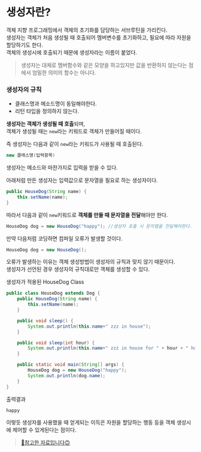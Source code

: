 # 생성자란?
객체 지향 프로그래밍에서 객체의 초기화를 담당하는 서브루틴을 가리킨다.  
생성자는 객체가 처음 생성될 때 호출되어 멤버변수를 초기화하고, 필요에 따라 자원을 할당하기도 한다.  
객체의 생성시에 호출되기 때문에 생성자라는 이름이 붙었다.

> 생성자는 대체로 멤버함수와 같은 모양을 하고있지만 값을 반환하지 않는다는 점에서 엄밀한 의미의 함수는 아니다.

### 생성자의 규칙
* 클래스명과 메소드명이 동일해야한다.
* 리턴 타입을 정의하지 않는다.

**생성자는 객체가 생성될 때 호출**되며,  
객체가 생성될 때는 `new`라는 키워드로 객체가 만들어질 때이다.

즉 생성자는 다음과 같이 `new`라는 키워드가 사용될 때 호출된다.
```java
new 클래스명(입력항목)
```

생성자는 메소드와 마찬가지로 입력을 받을 수 있다.  

아래처럼 만든 생성자는 입력값으로 문자열을 필요로 하는 생성자이다.
```java
public HouseDog(String name) {
    this.setName(name);
}
```

따라서 다음과 같이 `new`키워드로 **객체를 만들 때 문자열을 전달**해야만 한다.
```java
HouseDog dog = new HouseDog("happy"); //생성자 호출 시 문자열을 전달해야한다.
```

만약 다음처럼 코딩하면 컴파일 오류가 발생할 것이다.
```java
HouseDog dog = new HouseDog();
```

오류가 발생하는 이유는 객체 생성방법이 생성자의 규칙과 맞지 않기 때문이다.  
생성자가 선언된 경우 생성자의 규칙대로만 객체를 생성할 수 있다.

생성자가 적용된 HouseDog Class
```java
public class HouseDog extends Dog {
    public HouseDog(String name) {
        this.setName(name);
    } 

    public void sleep() {
        System.out.println(this.name+" zzz in house");
    } 

    public void sleep(int hour) {
        System.out.println(this.name+" zzz in house for " + hour + " hours");
    } 

    public static void main(String[] args) {
        HouseDog dog = new HouseDog("happy");
        System.out.println(dog.name);
    }
}
```

출력결과
```
happy
```

이렇듯 생성자를 사용했을 때 얻게되는 이득은 자원을 할당하는 행동 등을 객체 생성시에 제어할 수 있게된다는 점이다.

> [🙂참고한 자료입니다🙃](https://wikidocs.net/281)